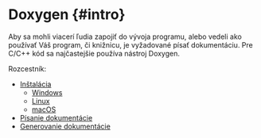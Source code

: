 # Doxygen {#intro}

Aby sa mohli viacerí ľudia zapojiť do vývoja programu, alebo vedeli ako používať Váš program, či knižnicu, je vyžadované písať dokumentáciu. Pre C/C++ kód sa najčastejšie používa nástroj Doxygen. 

Rozcestník:

* [Inštalácia](./installation.md)
  * [Windows](./installation-windows.md)
  * [Linux](./installation-linux.md)
  * [macOS](./installation-macos.md)
* [Písanie dokumentácie](./document.md)
* [Generovanie dokumentácie](./generate.md)








